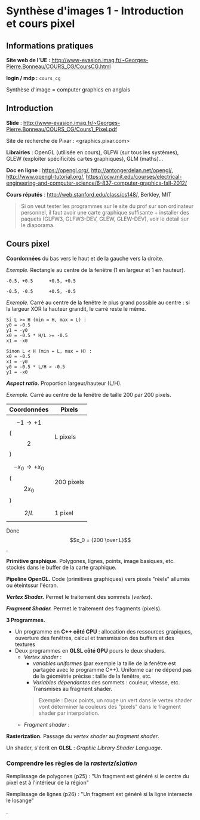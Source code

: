 # Synthèse d'images 1 - Introduction et cours pixel

## Informations pratiques

**Site web de l'UE :** http://www-evasion.imag.fr/~Georges-Pierre.Bonneau/COURS_CG/CoursCG.html

**login / mdp :** `cours_cg`

Synthèse d'image = computer graphics en anglais

## Introduction

**Slide** : <http://www-evasion.imag.fr/~Georges-Pierre.Bonneau/COURS_CG/Cours1_Pixel.pdf>

Site de recherche de Pixar : <graphics.pixar.com>

**Librairies** : OpenGL (utilisée en cours), GLFW (sur tous les systèmes), GLEW (exploiter spécificités cartes graphiques), GLM (maths)...

**Doc en ligne** : <https://opengl.org/>, <http://antongerdelan.net/opengl/>, <http://www.opengl-tutorial.org/>, <https://ocw.mit.edu/courses/electrical-engineering-and-computer-science/6-837-computer-graphics-fall-2012/>

**Cours réputés** : <http://web.stanford.edu/class/cs148/>, Berkley, MIT

> Si on veut tester les programmes sur le site du prof sur son ordinateur personnel, il faut avoir une carte graphique suffisante + installer des paquets  (GLFW3, GLFW3-DEV, GLEW, GLEW-DEV), voir le détail sur le diaporama.

## Cours pixel

**Coordonnées** du bas vers le haut et de la gauche vers la droite.

*Exemple.* Rectangle au centre de la fenêtre (1 en largeur et 1 en hauteur).

```text
-0.5, +0.5      +0.5, +0.5

-0.5, -0.5      +0.5, -0.5
```

*Exemple.* Carré au centre de la fenêtre le plus grand possible au centre : si la largeur XOR la hauteur grandit, le carré reste le même.

```text
Si L >= H (min = H, max = L) :
y0 = -0.5
y1 = -y0
x0 = -0.5 * H/L >= -0.5
x1 = -x0

Sinon L < H (min = L, max = H) :
x0 = -0.5
x1 = -y0
y0 = -0.5 * L/H > -0.5
y1 = -x0
```

***Aspect ratio.*** Proportion largeur/hauteur (L/H).

*Exemple.* Carré au centre de la fenêtre de taille 200 par 200 pixels.

Coordonnées                          | Pixels
-------------------------------------|-----------
$$-1 \rightarrow +1$$ ($$2$$)        | L pixels
$$-x_0 \rightarrow +x_0$$ ($$2x_0$$) | 200 pixels
$$2/L$$                              | 1 pixel

Donc $$x_0 = {200 \over L}$$.

**Primitive graphique.** Polygones, lignes, points, image basiques, etc. stockés dans le buffer de la carte graphique.

**Pipeline OpenGL.** Code (primitives graphiques) vers pixels "réels" allumés ou éteintssur l'écran.

***Vertex Shader.*** Permet le traitement des sommets (*vertex*).

***Fragment Shader.*** Permet le traitement des fragments (pixels).

**3 Programmes.**
- Un programme en **C++ côté CPU** : allocation des ressources grapiques, ouverture des fenêtres, calcul et transmission des buffers et des textures
- Deux programmes en **GLSL côté GPU** pours le deux shaders.
  - *Vertex shader* :
      - *variables uniformes* (par exemple la taille de la fenêtre est partagée avec le programme C++). Uniforme car ne dépend pas de la géométrie précise : taille de la fenêtre, etc.
      - *Variables dépendantes* des sommets : couleur, vitesse, etc. Transmises au fragment shader.
      > Exemple : Deux points, un rouge un vert dans le vertex shader vont déterminer la couleurs des "pixels" dans le fragment shader par interpolation.
  - *Fragment shader* :

**Rasterization.** Passage du *vertex shader* au *fragment shader*.

Un shader, s'écrit en **GLSL** : *Graphic Library Shader Language*.

### Comprendre les règles de la *rasteriz(s)ation*

Remplissage de polygones (p25) : "Un fragment est généré si le centre du pixel est à l'intérieur de la région"

Remplissage de lignes (p26) : "Un fragment est généré si la ligne intersecte le losange"




.
